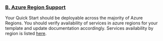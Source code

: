 <h3><b><u>B. Azure Region Support</h3></b></u>
Your Quick Start should be deployable across the majority of Azure Regions. You should verify availability of services in azure regions
for your template and update documentation accordingly. Services availability by region is listed <a href="https://github.com/Azure/azure-quickstart-templates/tree/master/chef-server-compliance-delivery-devops">here</a>.
